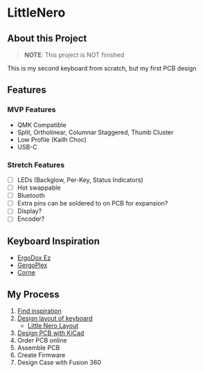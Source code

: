 # LittleNero

## About this Project

> **NOTE**: This project is NOT finished

This is my second keyboard from scratch, but my first PCB design

## Features

### MVP Features

- QMK Compatible
- Split, Ortholinear, Columnar Staggered, Thumb Cluster
- Low Profile (Kailh Choc)
- USB-C

### Stretch Features

- [ ] LEDs (Backglow, Per-Key, Status Indicators)
- [ ] Hot swappable
- [ ] Bluetooth
- [ ] Extra pins can be soldered to on PCB for expansion?
- [ ] Display?
- [ ] Encoder?

## Keyboard Inspiration

- [ErgoDox Ez](https://ergodox-ez.com/)
- [GergoPlex](https://www.gboards.ca/product/gergoplex)
- [Corne](https://github.com/foostan/crkbd)

## My Process

1) [Find inspiration](./Links.md#Inspiration)
1) [Design layout of keyboard](./Links.md#keyboard-design)
    - [Little Nero Layout](./LittleNero/Layout.json)
1) [Design PCB with KiCad](./Links.md#pcb-design)
1) Order PCB online
1) Assemble PCB
1) Create Firmware
1) Design Case with Fusion 360

